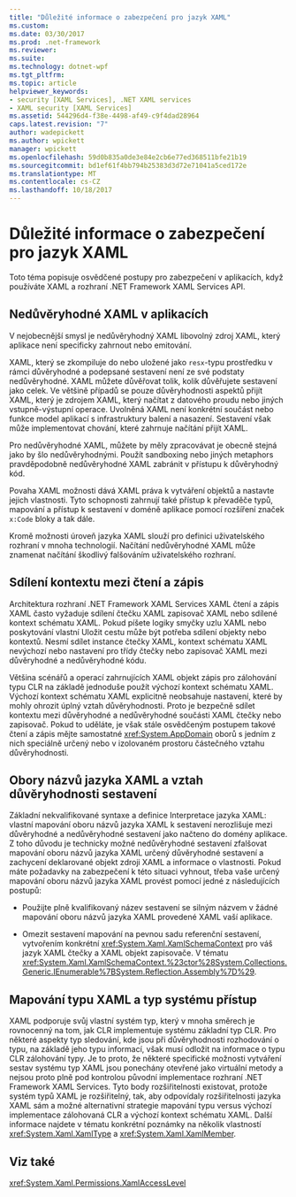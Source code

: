 ```yaml
---
title: "Důležité informace o zabezpečení pro jazyk XAML"
ms.custom: 
ms.date: 03/30/2017
ms.prod: .net-framework
ms.reviewer: 
ms.suite: 
ms.technology: dotnet-wpf
ms.tgt_pltfrm: 
ms.topic: article
helpviewer_keywords:
- security [XAML Services], .NET XAML services
- XAML security [XAML Services]
ms.assetid: 544296d4-f38e-4498-af49-c9f4dad28964
caps.latest.revision: "7"
author: wadepickett
ms.author: wpickett
manager: wpickett
ms.openlocfilehash: 59d0b835a0de3e84e2cb6e77ed368511bfe21b19
ms.sourcegitcommit: bd1ef61f4bb794b25383d3d72e71041a5ced172e
ms.translationtype: MT
ms.contentlocale: cs-CZ
ms.lasthandoff: 10/18/2017
---
```

# <a name="xaml-security-considerations"></a>Důležité informace o zabezpečení pro jazyk XAML
Toto téma popisuje osvědčené postupy pro zabezpečení v aplikacích, když používáte XAML a rozhraní .NET Framework XAML Services API.  
  
## <a name="untrusted-xaml-in-applications"></a>Nedůvěryhodné XAML v aplikacích  
 V nejobecnější smysl je nedůvěryhodný XAML libovolný zdroj XAML, který aplikace není specificky zahrnout nebo emitování.  
  
 XAML, který se zkompiluje do nebo uložené jako `resx`-typu prostředku v rámci důvěryhodné a podepsané sestavení není ze své podstaty nedůvěryhodné. XAML můžete důvěřovat tolik, kolik důvěřujete sestavení jako celek. Ve většině případů se pouze důvěryhodnosti aspektů přijít XAML, který je zdrojem XAML, který načítat z datového proudu nebo jiných vstupně-výstupní operace. Uvolněná XAML není konkrétní součást nebo funkce model aplikací s infrastruktury balení a nasazení. Sestavení však může implementovat chování, které zahrnuje načítání přijít XAML.  
  
 Pro nedůvěryhodné XAML, můžete by měly zpracovávat je obecně stejná jako by šlo nedůvěryhodnými. Použít sandboxing nebo jiných metaphors pravděpodobně nedůvěryhodné XAML zabránit v přístupu k důvěryhodný kód.  
  
 Povaha XAML možnosti dává XAML práva k vytváření objektů a nastavte jejich vlastnosti. Tyto schopnosti zahrnují také přístup k převaděče typů, mapování a přístup k sestavení v doméně aplikace pomocí rozšíření značek `x:Code` bloky a tak dále.  
  
 Kromě možnosti úroveň jazyka XAML slouží pro definici uživatelského rozhraní v mnoha technologií. Načítání nedůvěryhodné XAML může znamenat načítání škodlivý falšováním uživatelského rozhraní.  
  
## <a name="sharing-context-between-readers-and-writers"></a>Sdílení kontextu mezi čtení a zápis  
 Architektura rozhraní .NET Framework XAML Services XAML čtení a zápis XAML často vyžaduje sdílení čtečku XAML zapisovač XAML nebo sdílené kontext schématu XAML. Pokud píšete logiky smyčky uzlu XAML nebo poskytování vlastní Uložit cestu může být potřeba sdílení objekty nebo kontextů. Nesmí sdílet instance čtečky XAML, kontext schématu XAML nevýchozí nebo nastavení pro třídy čtečky nebo zapisovač XAML mezi důvěryhodné a nedůvěryhodné kódu.  
  
 Většina scénářů a operací zahrnujících XAML objekt zápis pro zálohování typu CLR na základě jednoduše použít výchozí kontext schématu XAML. Výchozí kontext schématu XAML explicitně neobsahuje nastavení, které by mohly ohrozit úplný vztah důvěryhodnosti. Proto je bezpečně sdílet kontextu mezi důvěryhodné a nedůvěryhodné součásti XAML čtečky nebo zapisovač. Pokud to uděláte, je však stále osvědčeným postupem takové čtení a zápis mějte samostatné <xref:System.AppDomain> oborů s jedním z nich speciálně určený nebo v izolovaném prostoru částečného vztahu důvěryhodnosti.  
  
## <a name="xaml-namespaces-and-assembly-trust"></a>Obory názvů jazyka XAML a vztah důvěryhodnosti sestavení  
 Základní nekvalifikované syntaxe a definice Interpretace jazyka XAML: vlastní mapování oboru názvů jazyka XAML k sestavení nerozlišuje mezi důvěryhodné a nedůvěryhodné sestavení jako načteno do domény aplikace. Z toho důvodu je technicky možné nedůvěryhodné sestavení zfalšovat mapování oboru názvů jazyka XAML určený důvěryhodné sestavení a zachycení deklarované objekt zdroji XAML a informace o vlastnosti. Pokud máte požadavky na zabezpečení k této situaci vyhnout, třeba vaše určený mapování oboru názvů jazyka XAML provést pomocí jedné z následujících postupů:  
  
-   Použijte plně kvalifikovaný název sestavení se silným názvem v žádné mapování oboru názvů jazyka XAML provedené XAML vaší aplikace.  
  
-   Omezit sestavení mapování na pevnou sadu referenční sestavení, vytvořením konkrétní <xref:System.Xaml.XamlSchemaContext> pro váš jazyk XAML čtečky a XAML objekt zapisovače. V tématu <xref:System.Xaml.XamlSchemaContext.%23ctor%28System.Collections.Generic.IEnumerable%7BSystem.Reflection.Assembly%7D%29>.  
  
## <a name="xaml-type-mapping-and-type-system-access"></a>Mapování typu XAML a typ systému přístup  
 XAML podporuje svůj vlastní systém typ, který v mnoha směrech je rovnocenný na tom, jak CLR implementuje systému základní typ CLR. Pro některé aspekty typ sledování, kde jsou při důvěryhodnosti rozhodování o typu, na základě jeho typu informací, však musí odložit na informace o typu CLR zálohování typy. Je to proto, že některé specifické možnosti vytváření sestav systému typ XAML jsou ponechány otevřené jako virtuální metody a nejsou proto plně pod kontrolou původní implementace rozhraní .NET Framework XAML Services. Tyto body rozšiřitelnosti existovat, protože systém typů XAML je rozšiřitelný, tak, aby odpovídaly rozšiřitelnosti jazyka XAML sám a možné alternativní strategie mapování typu versus výchozí implementace zálohovaná CLR a výchozí kontext schématu XAML. Další informace najdete v tématu konkrétní poznámky na několik vlastností <xref:System.Xaml.XamlType> a <xref:System.Xaml.XamlMember>.  
  
## <a name="see-also"></a>Viz také  
 <xref:System.Xaml.Permissions.XamlAccessLevel>
